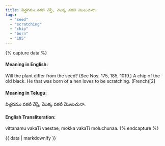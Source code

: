 ```yaml
---
title: విత్తనము వకటి వేస్తే, మొక్క వకటి మొలుచునా.
tags:
  - "seed"
  - "scratching"
  - "chip"
  - "born"
  - "185"
---
```


{% capture data %}
#### Meaning in English:
Will the plant differ from the seed?
(See Nos. 175, 185, 1019.)
A chip of the old black.
He that was born of a hen loves to be scratching. (French)[2]

#### Meaning in Telugu:
విత్తనము వకటి వేస్తే, మొక్క వకటి మొలుచునా.

#### English Transliteration:
vittanamu vakaTi vaestae, mokka vakaTi moluchunaa.
{% endcapture %}

{{ data | markdownify }}

